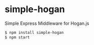 simple-hogan
============

Simple Express Middleware for Hogan.js

```bash
$ npm install simple-hogan
$ npm start
```
